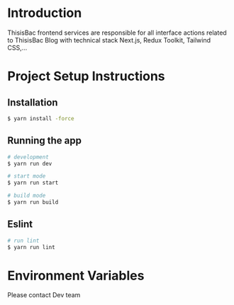 # Introduction
ThisisBac frontend services are responsible for all interface actions related to ThisisBac Blog with technical stack Next.js, Redux Toolkit, Tailwind CSS,...

# Project Setup Instructions

## Installation

```bash
$ yarn install -force
```

## Running the app

```bash
# development
$ yarn run dev

# start mode
$ yarn run start

# build mode
$ yarn run build
```

## Eslint

```bash
# run lint
$ yarn run lint
```

# Environment Variables
Please contact Dev team

